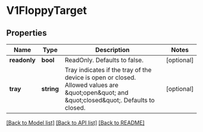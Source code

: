 # V1FloppyTarget

## Properties
Name | Type | Description | Notes
------------ | ------------- | ------------- | -------------
**readonly** | **bool** | ReadOnly. Defaults to false. | [optional] 
**tray** | **string** | Tray indicates if the tray of the device is open or closed. Allowed values are \&quot;open\&quot; and \&quot;closed\&quot;. Defaults to closed. | [optional] 

[[Back to Model list]](../README.md#documentation-for-models) [[Back to API list]](../README.md#documentation-for-api-endpoints) [[Back to README]](../README.md)


